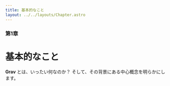```yaml
---
title: 基本的なこと
layout: ../../layouts/Chapter.astro
---
```


### 第1章

# 基本的なこと

**Grav** とは、いったい何なのか？ そして、その背景にある中心概念を明らかにします。

